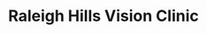 ---
title: "Raleigh Hills Vision Clinic"
url: /portland/raleigh-hills-vision-clinic/
shop: Optiker
---